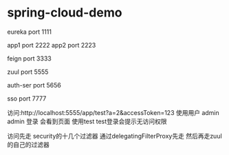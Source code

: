 # spring-cloud-demo
eureka port 1111

app1 port 2222
app2 port 2223

feign port 3333

zuul port 5555

auth-ser port 5656

sso port 7777

访问:http://localhost:5555/app/test?a=2&accessToken=123
使用用户 admin admin 登录  会看到页面
使用test test登录会提示无访问权限

访问先走 security的十几个过滤器  通过delegatingFilterProxy先走
然后再走zuul的自己的过滤器  

